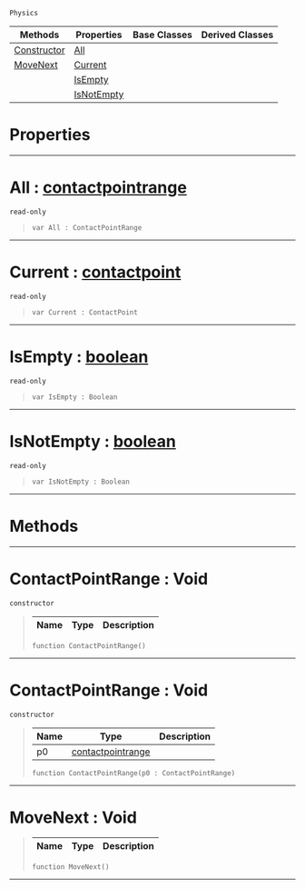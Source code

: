  `Physics`

|Methods|Properties|Base Classes|Derived Classes|
|---|---|---|---|
|[ Constructor](https://github.com/ArendDanielek/ZeroDocsTest/blob/master/code_reference/class_reference/contactpointrange.markdown#contactpointrange-void)|[ All](https://github.com/ArendDanielek/ZeroDocsTest/blob/master/code_reference/class_reference/contactpointrange.markdown#all-zero-engine-document)| | |
|[ MoveNext](https://github.com/ArendDanielek/ZeroDocsTest/blob/master/code_reference/class_reference/contactpointrange.markdown#movenext-void)|[ Current](https://github.com/ArendDanielek/ZeroDocsTest/blob/master/code_reference/class_reference/contactpointrange.markdown#current-zero-engine-docu)| | |
| |[ IsEmpty](https://github.com/ArendDanielek/ZeroDocsTest/blob/master/code_reference/class_reference/contactpointrange.markdown#isempty-zero-engine-docu)| | |
| |[ IsNotEmpty](https://github.com/ArendDanielek/ZeroDocsTest/blob/master/code_reference/class_reference/contactpointrange.markdown#isnotempty-zero-engine-d)| | |


 #  Properties


---  
 #  All : [contactpointrange](https://github.com/ArendDanielek/ZeroDocsTest/blob/master/code_reference/class_reference/contactpointrange.markdown)

 `read-only`

> 
> ``` lang=cpp, name=Zilch
> var All : ContactPointRange


---  
 #  Current : [contactpoint](https://github.com/ArendDanielek/ZeroDocsTest/blob/master/code_reference/class_reference/contactpoint.markdown)

 `read-only`

> 
> ``` lang=cpp, name=Zilch
> var Current : ContactPoint


---  
 #  IsEmpty : [boolean](https://github.com/ArendDanielek/ZeroDocsTest/blob/master/code_reference/zilch_base_types/boolean.markdown)

 `read-only`

> 
> ``` lang=cpp, name=Zilch
> var IsEmpty : Boolean


---  
 #  IsNotEmpty : [boolean](https://github.com/ArendDanielek/ZeroDocsTest/blob/master/code_reference/zilch_base_types/boolean.markdown)

 `read-only`

> 
> ``` lang=cpp, name=Zilch
> var IsNotEmpty : Boolean


---  
 #  Methods


---  
 #  ContactPointRange : Void

 `constructor`

> 
> |Name|Type|Description|
> |---|---|---|
> ``` lang=cpp, name=Zilch
> function ContactPointRange()
> ``` 


---  
 #  ContactPointRange : Void

 `constructor`

> 
> |Name|Type|Description|
> |---|---|---|
> |p0|[contactpointrange](https://github.com/ArendDanielek/ZeroDocsTest/blob/master/code_reference/class_reference/contactpointrange.markdown)| |
> ``` lang=cpp, name=Zilch
> function ContactPointRange(p0 : ContactPointRange)
> ``` 


---  
 #  MoveNext : Void

> 
> |Name|Type|Description|
> |---|---|---|
> ``` lang=cpp, name=Zilch
> function MoveNext()
> ``` 


---  
 
  
  
  
  
  
  
  

 